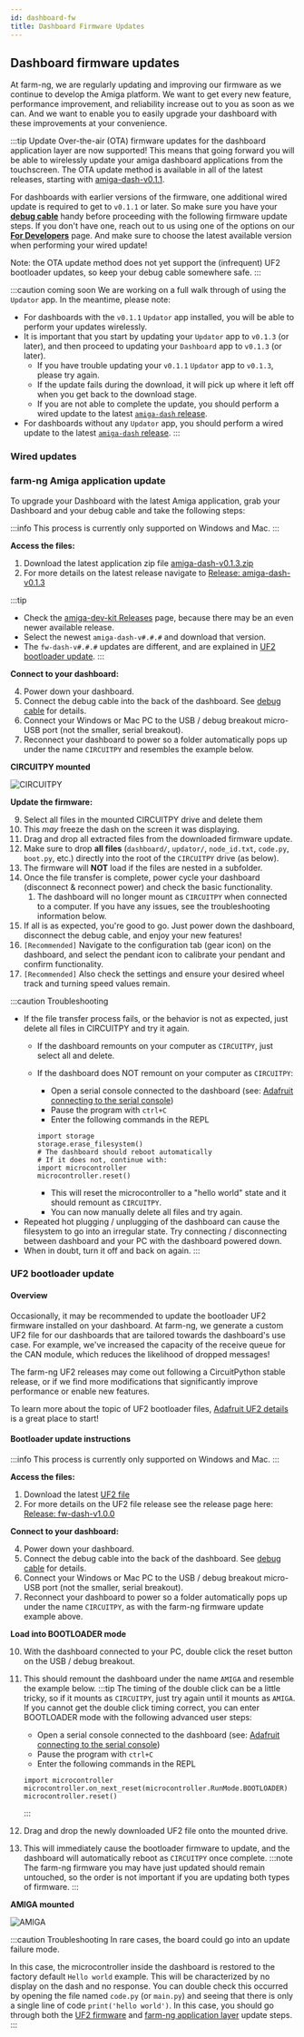 ```yaml
---
id: dashboard-fw
title: Dashboard Firmware Updates
---
```


## Dashboard firmware updates

At farm-ng, we are regularly updating and improving our firmware as we continue to develop the Amiga platform.
We want to get every new feature, performance improvement, and reliability increase out to you as soon as we can.
And we want to enable you to easily upgrade your dashboard with these improvements at your convenience.

:::tip Update
Over-the-air (OTA) firmware updates for the dashboard application layer are now supported!
This means that going forward you will be able to wirelessly update your amiga dashboard applications from the touchscreen.
The OTA update method is available in all of the latest releases, starting with [amiga-dash-v0.1.1](https://github.com/farm-ng/amiga-dev-kit/releases).

For dashboards with earlier versions of the firmware, one additional wired update is required to get to `v0.1.1` or later.
So make sure you have your [**debug cable**](./../debug_cable/) handy before proceeding with the following firmware update steps.
If you don't have one, reach out to us using one of the options on our [**For Developers**](https://farm-ng.com/pages/for-developers) page.
And make sure to choose the latest available version when performing your wired update!

Note: the OTA update method does not yet support the (infrequent) UF2 bootloader updates, so keep your debug cable somewhere safe.
:::

:::caution coming soon
We are working on a full walk through of using the `Updator` app.
In the meantime, please note:

- For dashboards with the `v0.1.1` `Updator` app installed, you will be able to perform your updates wirelessly.
- It is important that you start by updating your `Updator` app to `v0.1.3` (or later),
and then proceed to updating your `Dashboard` app to `v0.1.3` (or later).
  - If you have trouble updating your  `v0.1.1` `Updator` app to `v0.1.3`, please try again.
  - If the update fails during the download, it will pick up where it left off when you get back to the download stage.
  - If you are not able to complete the update, you should perform a wired update to the latest [`amiga-dash` release](https://github.com/farm-ng/amiga-dev-kit/releases).
- For dashboards without any `Updator` app, you should perform a wired update to the latest [`amiga-dash` release](https://github.com/farm-ng/amiga-dev-kit/releases).
:::

### Wired updates

### farm-ng Amiga application update

To upgrade your Dashboard with the latest Amiga application, grab your Dashboard and your debug cable and take the following steps:

:::info
This process is currently only supported on Windows and Mac.
:::

**Access the files:**

1. Download the latest application zip file [amiga-dash-v0.1.3.zip](https://github.com/farm-ng/amiga-dev-kit/releases/download/amiga-dash-v0.1.3/amiga-dash-v0.1.3.zip)
2. For more details on the latest release navigate to [Release: amiga-dash-v0.1.3](https://github.com/farm-ng/amiga-dev-kit/releases/tag/amiga-dash-v0.1.3)

:::tip
- Check the [amiga-dev-kit Releases](https://github.com/farm-ng/amiga-dev-kit/releases) page, because there may be an even newer available release.
- Select the newest `amiga-dash-v#.#.#` and download that version.
- The `fw-dash-v#.#.#` updates are different, and are explained in [UF2 bootloader update](#uf2-bootloader-update).
:::

**Connect to your dashboard:**

4. Power down your dashboard.
5. Connect the debug cable into the back of the dashboard. See [debug cable](./../debug_cable/) for details.
7. Connect your Windows or Mac PC to the USB / debug breakout micro-USB port (not the smaller, serial breakout).
8. Reconnect your dashboard to power so a folder automatically pops up under the name `CIRCUITPY` and resembles the example below.

**CIRCUITPY mounted**

![CIRCUITPY](https://user-images.githubusercontent.com/53625197/187532222-eabfa798-9c01-43c8-8c1e-4ecaa0b673e6.png)

**Update the firmware:**

9.  Select all files in the mounted CIRCUITPY drive and delete them
10. This *may* freeze the dash on the screen it was displaying.
11. Drag and drop all extracted files from the downloaded firmware update.
12. Make sure to drop **all files** (`dashboard/`, `updator/`, `node_id.txt`, `code.py`, `boot.py`, etc.) directly into the root of the `CIRCUITPY` drive (as below).
13. The firmware will **NOT** load if the files are nested in a subfolder.
14. Once the file transfer is complete, power cycle your dashboard (disconnect & reconnect power) and check the basic functionality.
    1.  The dashboard will no longer mount as `CIRCUITPY` when connected to a computer. If you have any issues, see the troubleshooting information below.
15. If all is as expected, you're good to go. Just power down the dashboard, disconnect the debug cable, and enjoy your new features!
16. `[Recommended]` Navigate to the configuration tab (gear icon) on the dashboard, and select the pendant icon to calibrate your pendant and confirm functionality.
17. `[Recommended]` Also check the settings and ensure your desired wheel track and turning speed values remain.

:::caution Troubleshooting
- If the file transfer process fails, or the behavior is not as expected, just delete all files in CIRCUITPY and try it again.
  - If the dashboard remounts on your computer as `CIRCUITPY`, just select all and delete.
  - If the dashboard does NOT remount on your computer as `CIRCUITPY`:
    - Open a serial console connected to the dashboard (see: [Adafruit connecting to the serial console](https://learn.adafruit.com/welcome-to-circuitpython/kattni-connecting-to-the-serial-console))
    - Pause the program with `ctrl+C`
    - Enter the following commands in the REPL

    ```
    import storage
    storage.erase_filesystem()
    # The dashboard should reboot automatically
    # If it does not, continue with:
    import microcontroller
    microcontroller.reset()
    ```
    - This will reset the microcontroller to a "hello world" state and it should remount as `CIRCUITPY`.
    - You can now manually delete all files and try again.
- Repeated hot plugging / unplugging of the dashboard can cause the filesystem to go into an irregular state. Try connecting / disconnecting between dashboard and your PC with the dashboard powered down.
- When in doubt, turn it off and back on again.
:::

### UF2 bootloader update

#### Overview

Occasionally, it may be recommended to update the bootloader UF2 firmware installed on your dashboard.
At farm-ng, we generate a custom UF2 file for our dashboards that are tailored towards the dashboard's use case.
For example, we've increased the capacity of the receive queue for the CAN module,
which reduces the likelihood of dropped messages!

The farm-ng UF2 releases may come out following a CircuitPython stable release,
or if we find more modifications that significantly improve performance or enable new features.

To learn more about the topic of UF2 bootloader files,
[Adafruit UF2 details](https://learn.adafruit.com/adafruit-feather-m0-express-designed-for-circuit-python-circuitpython/uf2-bootloader-details)
is a great place to start!

#### Bootloader update instructions

:::info
This process is currently only supported on Windows and Mac.
:::

**Access the files:**

1. Download the latest [UF2 file](https://github.com/farm-ng/amiga-dev-kit/releases/download/fw-dash-v1.0.0/fw-dash-v1.0.0.uf2)
2. For more details on the UF2 file release see the release page here: [Release: fw-dash-v1.0.0](https://github.com/farm-ng/amiga-dev-kit/releases/tag/fw-dash-v1.0.0)

**Connect to your dashboard:**

4. Power down your dashboard.
5. Connect the debug cable into the back of the dashboard. See [debug cable](./../debug_cable/) for details.
7. Connect your Windows or Mac PC to the USB / debug breakout micro-USB port (not the smaller, serial breakout).
8. Reconnect your dashboard to power so a folder automatically pops up under the name `CIRCUITPY`, as with the farm-ng firmware update example above.

**Load into BOOTLOADER mode**

10. With the dashboard connected to your PC, double click the reset button on the USB / debug breakout.
11. This should remount the dashboard under the name `AMIGA` and resemble the example below.
    :::tip
    The timing of the double click can be a little tricky, so if it mounts as `CIRCUITPY`, just try again until it mounts as `AMIGA`.
    If you cannot get the double click timing correct, you can enter BOOTLOADER mode with the following advanced user steps:

    - Open a serial console connected to the dashboard (see: [Adafruit connecting to the serial console](https://learn.adafruit.com/welcome-to-circuitpython/kattni-connecting-to-the-serial-console))
    - Pause the program with `ctrl+C`
    - Enter the following commands in the REPL

    ```
    import microcontroller
    microcontroller.on_next_reset(microcontroller.RunMode.BOOTLOADER)
    microcontroller.reset()
    ```
    :::
12. Drag and drop the newly downloaded UF2 file onto the mounted drive.
13. This will immediately cause the bootloader firmware to update, and the dashboard will automatically reboot as `CIRCUITPY` once complete.
:::note
The farm-ng firmware you may have just updated should remain untouched, so the order is not important if you are updating both types of firmware.
:::

**AMIGA mounted**

![AMIGA](https://user-images.githubusercontent.com/53625197/187532028-6c93c1fe-4196-4b33-8d8e-dfa145a83001.png)

:::caution Troubleshooting
In rare cases, the board could go into an update failure mode.

In this case, the microcontroller inside the dashboard is restored to the factory default `Hello world` example.
This will be characterized by no display on the dash and no response.
You can double check this occurred by opening the file named `code.py` (or `main.py`) and seeing that there is only a single line of code `print('hello world')`.
In this case, you should go through both the [UF2 firmware](#uf2-bootloader-update) and [farm-ng application layer](#farm-ng-amiga-application-update) update steps.
:::
